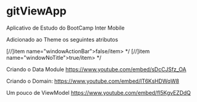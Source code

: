 # gitViewApp
Aplicativo de Estudo do BootCamp Inter Mobile






Adicionado ao Theme os seguintes atributos

[//]item name="windowActionBar">false/item> */
[//]item name="windowNoTitle">true/item>   */



Criando o Data Module
https://www.youtube.com/embed/sDcCJSfz_OA



Criando o Domain: 
https://www.youtube.com/embed/lT6KsHDWqW8

Um pouco de ViewModel
https://www.youtube.com/embed/fl5KgvEZDdQ
